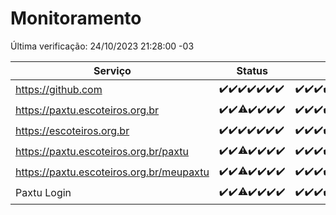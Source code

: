 # Monitoramento

Última verificação: 24/10/2023 21:28:00 -03

|Serviço|Status|Últimas 24h|
|---|---|---|
|https://github.com|<span title="2023-10-17: OK=24">✔️</span><span title="2023-10-18: OK=24">✔️</span><span title="2023-10-19: OK=24">✔️</span><span title="2023-10-20: OK=24">✔️</span><span title="2023-10-21: OK=24">✔️</span><span title="2023-10-22: OK=24">✔️</span><span title="2023-10-23: OK=24">✔️</span>|<span title="23/10/2023 21:29:00 -03 : 200">✔️</span><span title="23/10/2023 22:40:00 -03 : 200">✔️</span><span title="23/10/2023 23:14:00 -03 : 200">✔️</span><span title="24/10/2023 00:06:00 -03 : 200">✔️</span><span title="24/10/2023 01:07:00 -03 : 200">✔️</span><span title="24/10/2023 02:05:00 -03 : 200">✔️</span><span title="24/10/2023 03:08:00 -03 : 200">✔️</span><span title="24/10/2023 04:05:00 -03 : 200">✔️</span><span title="24/10/2023 05:08:00 -03 : 200">✔️</span><span title="24/10/2023 06:06:00 -03 : 200">✔️</span><span title="24/10/2023 07:06:00 -03 : 200">✔️</span><span title="24/10/2023 08:03:00 -03 : 200">✔️</span><span title="24/10/2023 09:10:00 -03 : 200">✔️</span><span title="24/10/2023 10:08:00 -03 : 200">✔️</span><span title="24/10/2023 11:03:00 -03 : 200">✔️</span><span title="24/10/2023 12:06:00 -03 : 200">✔️</span><span title="24/10/2023 13:07:00 -03 : 200">✔️</span><span title="24/10/2023 14:04:00 -03 : 200">✔️</span><span title="24/10/2023 15:08:00 -03 : 200">✔️</span><span title="24/10/2023 16:03:00 -03 : 200">✔️</span><span title="24/10/2023 17:06:00 -03 : 200">✔️</span><span title="24/10/2023 18:04:00 -03 : 200">✔️</span><span title="24/10/2023 19:03:00 -03 : 200">✔️</span><span title="24/10/2023 20:05:00 -03 : 200">✔️</span><span title="24/10/2023 21:28:00 -03 : 200">✔️</span>|
|https://paxtu.escoteiros.org.br|<span title="2023-10-17: OK=24">✔️</span><span title="2023-10-18: OK=24">✔️</span><span title="2023-10-19: OK=23, Falhas=1">⚠️</span><span title="2023-10-20: OK=24">✔️</span><span title="2023-10-21: OK=24">✔️</span><span title="2023-10-22: OK=24">✔️</span><span title="2023-10-23: OK=24">✔️</span>|<span title="23/10/2023 21:29:00 -03 : 200">✔️</span><span title="23/10/2023 22:40:00 -03 : 200">✔️</span><span title="23/10/2023 23:14:00 -03 : 200">✔️</span><span title="24/10/2023 00:06:00 -03 : 200">✔️</span><span title="24/10/2023 01:07:00 -03 : 200">✔️</span><span title="24/10/2023 02:05:00 -03 : 502">❌</span><span title="24/10/2023 03:08:00 -03 : 502">❌</span><span title="24/10/2023 04:05:00 -03 : 502">❌</span><span title="24/10/2023 05:08:00 -03 : 502">❌</span><span title="24/10/2023 06:06:00 -03 : 502">❌</span><span title="24/10/2023 07:06:00 -03 : 502">❌</span><span title="24/10/2023 08:03:00 -03 : 502">❌</span><span title="24/10/2023 09:10:00 -03 : 200">✔️</span><span title="24/10/2023 10:08:00 -03 : 200">✔️</span><span title="24/10/2023 11:03:00 -03 : 200">✔️</span><span title="24/10/2023 12:06:00 -03 : 200">✔️</span><span title="24/10/2023 13:07:00 -03 : 200">✔️</span><span title="24/10/2023 14:04:00 -03 : 200">✔️</span><span title="24/10/2023 15:08:00 -03 : 200">✔️</span><span title="24/10/2023 16:03:00 -03 : 200">✔️</span><span title="24/10/2023 17:06:00 -03 : 200">✔️</span><span title="24/10/2023 18:04:00 -03 : 200">✔️</span><span title="24/10/2023 19:03:00 -03 : 200">✔️</span><span title="24/10/2023 20:05:00 -03 : 200">✔️</span><span title="24/10/2023 21:28:00 -03 : 200">✔️</span>|
|https://escoteiros.org.br|<span title="2023-10-17: OK=24">✔️</span><span title="2023-10-18: OK=24">✔️</span><span title="2023-10-19: OK=24">✔️</span><span title="2023-10-20: OK=24">✔️</span><span title="2023-10-21: OK=24">✔️</span><span title="2023-10-22: OK=24">✔️</span><span title="2023-10-23: OK=24">✔️</span>|<span title="23/10/2023 21:29:00 -03 : 200">✔️</span><span title="23/10/2023 22:40:00 -03 : 200">✔️</span><span title="23/10/2023 23:14:00 -03 : 200">✔️</span><span title="24/10/2023 00:06:00 -03 : 200">✔️</span><span title="24/10/2023 01:07:00 -03 : 200">✔️</span><span title="24/10/2023 02:05:00 -03 : 200">✔️</span><span title="24/10/2023 03:08:00 -03 : 200">✔️</span><span title="24/10/2023 04:05:00 -03 : 200">✔️</span><span title="24/10/2023 05:09:00 -03 : 200">✔️</span><span title="24/10/2023 06:06:00 -03 : 200">✔️</span><span title="24/10/2023 07:06:00 -03 : 200">✔️</span><span title="24/10/2023 08:03:00 -03 : 200">✔️</span><span title="24/10/2023 09:10:00 -03 : 200">✔️</span><span title="24/10/2023 10:08:00 -03 : 200">✔️</span><span title="24/10/2023 11:03:00 -03 : 200">✔️</span><span title="24/10/2023 12:06:00 -03 : 200">✔️</span><span title="24/10/2023 13:07:00 -03 : 200">✔️</span><span title="24/10/2023 14:04:00 -03 : 200">✔️</span><span title="24/10/2023 15:08:00 -03 : 200">✔️</span><span title="24/10/2023 16:03:00 -03 : 200">✔️</span><span title="24/10/2023 17:06:00 -03 : 200">✔️</span><span title="24/10/2023 18:04:00 -03 : 200">✔️</span><span title="24/10/2023 19:03:00 -03 : 200">✔️</span><span title="24/10/2023 20:05:00 -03 : 200">✔️</span><span title="24/10/2023 21:28:00 -03 : 200">✔️</span>|
|https://paxtu.escoteiros.org.br/paxtu|<span title="2023-10-17: OK=24">✔️</span><span title="2023-10-18: OK=24">✔️</span><span title="2023-10-19: OK=23, Falhas=1">⚠️</span><span title="2023-10-20: OK=24">✔️</span><span title="2023-10-21: OK=24">✔️</span><span title="2023-10-22: OK=24">✔️</span><span title="2023-10-23: OK=24">✔️</span>|<span title="23/10/2023 21:29:00 -03 : 200">✔️</span><span title="23/10/2023 22:40:00 -03 : 200">✔️</span><span title="23/10/2023 23:14:00 -03 : 200">✔️</span><span title="24/10/2023 00:06:00 -03 : 200">✔️</span><span title="24/10/2023 01:07:00 -03 : 200">✔️</span><span title="24/10/2023 02:05:00 -03 : 502">❌</span><span title="24/10/2023 03:08:00 -03 : 502">❌</span><span title="24/10/2023 04:05:00 -03 : 502">❌</span><span title="24/10/2023 05:09:00 -03 : 502">❌</span><span title="24/10/2023 06:06:00 -03 : 502">❌</span><span title="24/10/2023 07:06:00 -03 : 502">❌</span><span title="24/10/2023 08:03:00 -03 : 502">❌</span><span title="24/10/2023 09:10:00 -03 : 200">✔️</span><span title="24/10/2023 10:08:00 -03 : 200">✔️</span><span title="24/10/2023 11:03:00 -03 : 200">✔️</span><span title="24/10/2023 12:06:00 -03 : 200">✔️</span><span title="24/10/2023 13:07:00 -03 : 200">✔️</span><span title="24/10/2023 14:04:00 -03 : 200">✔️</span><span title="24/10/2023 15:08:00 -03 : 200">✔️</span><span title="24/10/2023 16:03:00 -03 : 200">✔️</span><span title="24/10/2023 17:06:00 -03 : 200">✔️</span><span title="24/10/2023 18:04:00 -03 : 200">✔️</span><span title="24/10/2023 19:03:00 -03 : 200">✔️</span><span title="24/10/2023 20:05:00 -03 : 200">✔️</span><span title="24/10/2023 21:28:00 -03 : 200">✔️</span>|
|https://paxtu.escoteiros.org.br/meupaxtu|<span title="2023-10-17: OK=24">✔️</span><span title="2023-10-18: OK=24">✔️</span><span title="2023-10-19: OK=23, Falhas=1">⚠️</span><span title="2023-10-20: OK=24">✔️</span><span title="2023-10-21: OK=24">✔️</span><span title="2023-10-22: OK=24">✔️</span><span title="2023-10-23: OK=24">✔️</span>|<span title="23/10/2023 21:29:00 -03 : 200">✔️</span><span title="23/10/2023 22:40:00 -03 : 200">✔️</span><span title="23/10/2023 23:14:00 -03 : 200">✔️</span><span title="24/10/2023 00:06:00 -03 : 200">✔️</span><span title="24/10/2023 01:07:00 -03 : 200">✔️</span><span title="24/10/2023 02:05:00 -03 : 502">❌</span><span title="24/10/2023 03:08:00 -03 : 502">❌</span><span title="24/10/2023 04:05:00 -03 : 502">❌</span><span title="24/10/2023 05:09:00 -03 : 502">❌</span><span title="24/10/2023 06:06:00 -03 : 502">❌</span><span title="24/10/2023 07:06:00 -03 : 502">❌</span><span title="24/10/2023 08:03:00 -03 : 502">❌</span><span title="24/10/2023 09:10:00 -03 : 200">✔️</span><span title="24/10/2023 10:08:00 -03 : 200">✔️</span><span title="24/10/2023 11:03:00 -03 : 200">✔️</span><span title="24/10/2023 12:06:00 -03 : 200">✔️</span><span title="24/10/2023 13:07:00 -03 : 200">✔️</span><span title="24/10/2023 14:04:00 -03 : 200">✔️</span><span title="24/10/2023 15:08:00 -03 : 200">✔️</span><span title="24/10/2023 16:03:00 -03 : 200">✔️</span><span title="24/10/2023 17:06:00 -03 : 200">✔️</span><span title="24/10/2023 18:04:00 -03 : 200">✔️</span><span title="24/10/2023 19:03:00 -03 : 200">✔️</span><span title="24/10/2023 20:05:00 -03 : 200">✔️</span><span title="24/10/2023 21:28:00 -03 : 200">✔️</span>|
|Paxtu Login|<span title="2023-10-17: OK=24">✔️</span><span title="2023-10-18: OK=24">✔️</span><span title="2023-10-19: OK=23, Falhas=1">⚠️</span><span title="2023-10-20: OK=24">✔️</span><span title="2023-10-21: OK=24">✔️</span><span title="2023-10-22: OK=24">✔️</span><span title="2023-10-23: OK=24">✔️</span>|<span title="23/10/2023 21:29:00 -03 : 200">✔️</span><span title="23/10/2023 22:40:00 -03 : 200">✔️</span><span title="23/10/2023 23:14:00 -03 : 200">✔️</span><span title="24/10/2023 00:06:00 -03 : 200">✔️</span><span title="24/10/2023 01:07:00 -03 : 200">✔️</span><span title="24/10/2023 02:05:00 -03 : 502">❌</span><span title="24/10/2023 03:08:00 -03 : 502">❌</span><span title="24/10/2023 04:05:00 -03 : 502">❌</span><span title="24/10/2023 05:09:00 -03 : 502">❌</span><span title="24/10/2023 06:06:00 -03 : 502">❌</span><span title="24/10/2023 07:06:00 -03 : 502">❌</span><span title="24/10/2023 08:03:00 -03 : 502">❌</span><span title="24/10/2023 09:10:00 -03 : 200">✔️</span><span title="24/10/2023 10:08:00 -03 : 200">✔️</span><span title="24/10/2023 11:03:00 -03 : 200">✔️</span><span title="24/10/2023 12:06:00 -03 : 200">✔️</span><span title="24/10/2023 13:07:00 -03 : 200">✔️</span><span title="24/10/2023 14:04:00 -03 : 200">✔️</span><span title="24/10/2023 15:08:00 -03 : 200">✔️</span><span title="24/10/2023 16:03:00 -03 : 200">✔️</span><span title="24/10/2023 17:06:00 -03 : 200">✔️</span><span title="24/10/2023 18:04:00 -03 : 200">✔️</span><span title="24/10/2023 19:03:00 -03 : 200">✔️</span><span title="24/10/2023 20:05:00 -03 : 200">✔️</span><span title="24/10/2023 21:28:00 -03 : 200">✔️</span>|
